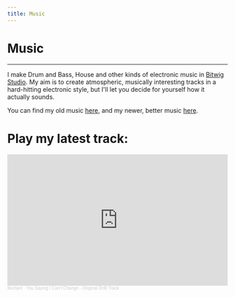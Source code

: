 ```yaml
---
title: Music
---
```


# Music
<hr>

I make Drum and Bass, House and other kinds of electronic music in [Bitwig Studio](https://www.bitwig.com/). My aim is to create atmospheric, musically interesting tracks in a hard-hitting electronic style, but I'll let you decide for yourself how it actually sounds.

You can find my old music [here](https://soundcloud.com/sam-mcgowan-music), and my newer, better music [here](https://soundcloud.com/illuctant).

# Play my latest track:

<iframe width="100%" height="300" scrolling="no" frameborder="no" allow="autoplay" src="https://w.soundcloud.com/player/?url=https%3A//api.soundcloud.com/tracks/1169567734&color=%23ff5500&auto_play=false&hide_related=false&show_comments=true&show_user=true&show_reposts=false&show_teaser=true&visual=true"></iframe><div style="font-size: 10px; color: #cccccc;line-break: anywhere;word-break: normal;overflow: hidden;white-space: nowrap;text-overflow: ellipsis; font-family: Interstate,Lucida Grande,Lucida Sans Unicode,Lucida Sans,Garuda,Verdana,Tahoma,sans-serif;font-weight: 100;"><a href="https://soundcloud.com/illuctant" title="Illuctant" target="_blank" style="color: #cccccc; text-decoration: none;">Illuctant</a> · <a href="https://soundcloud.com/illuctant/you-saying-i-cant-change-original-dnb-track" title="You Saying I Can&#x27;t Change - Original DnB Track" target="_blank" style="color: #cccccc; text-decoration: none;">You Saying I Can&#x27;t Change - Original DnB Track</a></div>